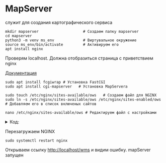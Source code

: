 # MapServer 
служит для создания картографического сервиса

    mkdir mapserver                    # Создаем папку mapserver
    cd mapserver
    python3 -m venv ms_env             # Виртувальное окружение
    source ms_env/bin/activate         # Активируем его
    apt install nginx

Проверям localhost. Должна отобразиться страница с приветствием nginx

[Документация](https://download.osgeo.org/mapserver/docs/MapServer.pdf)
  

    sudo apt install fcgiwrap # Установка FastCGI
    sudo apt install cgi-mapserver   # Установка MapServera

    sudo touch /etc/nginx/sites-available/ows   # Создаем файл для NGINX
    sudo ln -s /etc/nginx/sites-available/ows /etc/nginx/sites-enabled/ows  # Добавляем его в список включеных сайтов

    nano /etc/nginx/sites-available/ows # Редактируем файл с настройками

<details>
    <summary>Код:</summary>

    server {
    listen       80;
    server_name  127.0.0.1;

    gzip                             off;
    fastcgi_param GATEWAY_INTERFACE  CGI/1.1;
    fastcgi_param SERVER_SOFTWARE    nginx;
    fastcgi_param SERVER_ADDR        $server_addr;
    fastcgi_param SERVER_PORT        $server_port;
    fastcgi_param SERVER_NAME        $server_name;
    fastcgi_param SERVER_PROTOCOL    $server_protocol;
    fastcgi_param REMOTE_ADDR        $remote_addr;
    fastcgi_param REMOTE_PORT        $remote_port;
    fastcgi_param DOCUMENT_URI       $document_uri;
    fastcgi_param DOCUMENT_ROOT      $document_root;
    fastcgi_param CONTENT_TYPE       $content_type;
    fastcgi_param CONTENT_LENGTH     $content_length;
    fastcgi_param SCRIPT_NAME        $fastcgi_script_name;
    fastcgi_param REQUEST_URI        $request_uri;

    location /wfs {
        fastcgi_pass                     unix:/var/run/fcgiwrap.socket;
        fastcgi_param SCRIPT_FILENAME    /usr/lib/cgi-bin/mapserv;
        fastcgi_param MS_MAPFILE         /home/rykovd/wfs.map;
        fastcgi_param REQUEST_METHOD     $request_method;
        fastcgi_param QUERY_STRING       $query_string;
    }

    location /wms {
        fastcgi_pass                     unix:/var/run/fcgiwrap.socket;
        fastcgi_param SCRIPT_FILENAME    /usr/lib/cgi-bin/mapserv;
        fastcgi_param MS_MAPFILE         /home/rykovd/wms.map;
        fastcgi_param REQUEST_METHOD     $request_method;
        fastcgi_param QUERY_STRING       $query_string;
    }

    location /qgis {
        fastcgi_pass                     unix:/var/run/fcgiwrap.socket;
        fastcgi_param SCRIPT_FILENAME    /usr/lib/cgi-bin/qgis_mapserv.fcgi;
        fastcgi_param QGIS_PROJECT_FILE  /home/rykovd/RU-SPE/qgis-mapnik.qgs;
        fastcgi_param REQUEST_METHOD     $request_method;
        fastcgi_param QUERY_STRING       $query_string;
    }
    }

Источник: [nextgis.github.io/](http://nextgis.github.io/webgis_course/2/mapserver_install.html)
</details>

Перезагружаем NGINX

    sudo systemctl restart nginx

Открываем ссылку [http://localhost/wms](http://localhost/wms) и видим ошибку. mapServer запущен

<!-- Жмём <kbd>Ctrl</kbd> + <kbd>1</kbd>  -->

